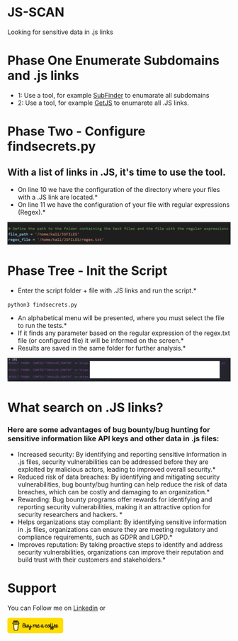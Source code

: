 # JS-SCAN
 Looking for sensitive data in .js links

# Phase One Enumerate Subdomains and .js links
* 1: Use a tool, for example <a href="https://github.com/projectdiscovery/subfinder" target="_blank">SubFinder</a> to enumarate all subdomains 
* 2: Use a tool, for example <a href="https://github.com/003random/getJS" target="_blank">GetJS</a> to enumarete all .JS links.

# Phase Two - Configure findsecrets.py
## With a list of links in .JS, it's time to use the tool.
* On line 10 we have the configuration of the directory where your files with a .JS link are located.*
* On line 11 we have the configuration of your file with regular expressions (Regex).*

![Path](https://github.com/housekore/JavaScript-SCAN/blob/main/images/image01.png)

# Phase Tree - Init the Script
* Enter the script folder + file with .JS links and run the script.*

`python3 findsecrets.py`

* An alphabetical menu will be presented, where you must select the file to run the tests.*
* If it finds any parameter based on the regular expression of the regex.txt file (or configured file) it will be informed on the screen.*
* Results are saved in the same folder for further analysis.*

![Path](https://github.com/housekore/JavaScript-SCAN/blob/main/images/Image02.png)

# What search on .JS links?

### Here are some advantages of bug bounty/bug hunting for sensitive information like API keys and other data in .js files:

* Increased security: By identifying and reporting sensitive information in .js files, security vulnerabilities can be addressed before they are exploited by malicious actors, leading to improved overall security.* 
* Reduced risk of data breaches: By identifying and mitigating security vulnerabilities, bug bounty/bug hunting can help reduce the risk of data breaches, which can be costly and damaging to an organization.*
* Rewarding: Bug bounty programs offer rewards for identifying and reporting security vulnerabilities, making it an attractive option for security researchers and hackers. *
* Helps organizations stay compliant: By identifying sensitive information in .js files, organizations can ensure they are meeting regulatory and compliance requirements, such as GDPR and LGPD.*
* Improves reputation: By taking proactive steps to identify and address security vulnerabilities, organizations can improve their reputation and build trust with their customers and stakeholders.*

# Support
You can Follow me on <a href="https://www.linkedin.com/in/jose-jardel-lgpd-cybersecurity/" target="_blank">Linkedin</a> or

<a href="https://www.buymeacoffee.com/jjardel"><img src="https://github.com/housekore/JavaScript-SCAN/blob/main/images/buy-coffe.png" alt="jjardel-imagem" width="25%"></a>


